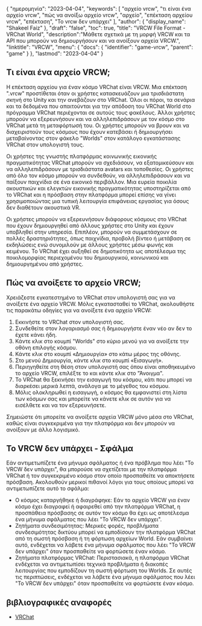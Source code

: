 {
"ημερομηνία": "2023-04-04",
  "keywords": [
"αρχείο vrcw",
"τι είναι ένα αρχείο vrcw",
"πώς να ανοίξω αρχείο vrcw",
"αρχείο",
"επέκταση αρχείου vrcw",
"επέκταση",
"Το vrcw δεν υπάρχει"
],
  "author": {
"display_name": "Shakeel Faiz"
},
"draft": "false",
"toc": true,
"title": "VRCW File Format - VRChat World",
  "description":"Μάθετε σχετικά με τη μορφή VRCW και τα API που μπορούν να δημιουργήσουν και να ανοίξουν αρχεία VRCW.",
"linktitle": "VRCW",
  "menu": {
    "docs": {
      "identifier": "game-vrcw",
      "parent": "game"
}
},
"lastmod": "2023-04-04"
}

## Τι είναι ένα αρχείο VRCW;

Η επέκταση αρχείου για έναν κόσμο VRChat είναι VRCW. Μια επέκταση ".vrcw" προστίθεται όταν οι χρήστες κατασκευάζουν μια τρισδιάστατη σκηνή στο Unity και την ανεβάζουν στο VRChat. Όλοι οι πόροι, τα σενάρια και τα δεδομένα που απαιτούνται για την απόδοση του VRChat World στο πρόγραμμα VRChat περιέχονται σε αυτούς τους φακέλους. Άλλοι χρήστες μπορούν να εξερευνήσουν και να αλληλεπιδράσουν με τον κόσμο στο VRChat μετά τη μεταφόρτωσή του. Οι χρήστες μπορούν να βρουν και να διαχειριστούν τους κόσμους που έχουν κατεβάσει ή δημιουργήσει μεταβαίνοντας στον φάκελο "Worlds" στον κατάλογο εγκατάστασης VRChat στον υπολογιστή τους.

Οι χρήστες της γνωστής πλατφόρμας κοινωνικής εικονικής πραγματικότητας VRChat μπορούν να σχεδιάσουν, να εξατομικεύσουν και να αλληλεπιδράσουν με τρισδιάστατα avatars και τοποθεσίες. Οι χρήστες από όλο τον κόσμο μπορούν να συνδεθούν, να αλληλεπιδράσουν και να παίξουν παιχνίδια σε ένα εικονικό περιβάλλον. Μια ευρεία ποικιλία ακουστικών και ελεγκτών εικονικής πραγματικότητας υποστηρίζεται από το VRChat και η πρόσβαση στην πλατφόρμα μπορεί επίσης να γίνει χρησιμοποιώντας μια τυπική λειτουργία επιφάνειας εργασίας για όσους δεν διαθέτουν ακουστικά VR.

Οι χρήστες μπορούν να εξερευνήσουν διάφορους κόσμους στο VRChat που έχουν δημιουργηθεί από άλλους χρήστες στο Unity και έχουν υποβληθεί στην υπηρεσία. Επιπλέον, μπορούν να συμμετάσχουν σε πολλές δραστηριότητες, όπως παιχνίδια, προβολή βίντεο ή μετάβαση σε εκδηλώσεις ενώ συνομιλούν με άλλους χρήστες μέσω φωνής και κειμένου. Το VRChat έχει αυξηθεί σε δημοτικότητα ως αποτέλεσμα της ποικιλομορφίας περιεχομένου του δημιουργικού, κοινωνικού και δημιουργημένου από χρήστες.

## Πώς να ανοίξετε το αρχείο VRCW;

Χρειάζεστε εγκατεστημένο το VRChat στον υπολογιστή σας για να ανοίξετε ένα αρχείο VRCW. Μόλις εγκατασταθεί το VRChat, ακολουθήστε τις παρακάτω οδηγίες για να ανοίξετε ένα αρχείο VRCW:

1. Εκκινήστε το VRChat στον υπολογιστή σας.
2. Συνδεθείτε στον λογαριασμό σας ή δημιουργήστε έναν νέο αν δεν το έχετε κάνει ήδη.
3. Κάντε κλικ στο κουμπί "Worlds" στο κύριο μενού για να ανοίξετε την οθόνη επιλογής κόσμου.
4. Κάντε κλικ στο κουμπί «Δημιουργία» στο κάτω μέρος της οθόνης.
5. Στο μενού Δημιουργία, κάντε κλικ στο κουμπί «Εισαγωγή».
6. Περιηγηθείτε στη θέση στον υπολογιστή σας όπου είναι αποθηκευμένο το αρχείο VRCW, επιλέξτε το και κάντε κλικ στο "Άνοιγμα".
7. Το VRChat θα ξεκινήσει την εισαγωγή του κόσμου, κάτι που μπορεί να διαρκέσει μερικά λεπτά, ανάλογα με το μέγεθος του κόσμου.
8. Μόλις ολοκληρωθεί η εισαγωγή, ο κόσμος θα εμφανιστεί στη λίστα των κόσμων σας και μπορείτε να κάνετε κλικ σε αυτόν για να εισέλθετε και να τον εξερευνήσετε.

Σημειώστε ότι μπορείτε να ανοίξετε αρχεία VRCW μόνο μέσα στο VRChat, καθώς είναι συγκεκριμένα για την πλατφόρμα και δεν μπορούν να ανοίξουν με άλλο λογισμικό.

## Το VRCW δεν υπάρχει - Σφάλμα

Εάν αντιμετωπίζετε ένα μήνυμα σφάλματος ή ένα πρόβλημα που λέει "Το VRCW δεν υπάρχει", θα μπορούσε να σχετίζεται με την πλατφόρμα VRChat ή τον συγκεκριμένο κόσμο στον οποίο προσπαθείτε να αποκτήσετε πρόσβαση. Ακολουθούν μερικοί πιθανοί λόγοι για τους οποίους μπορεί να αντιμετωπίζετε αυτό το σφάλμα:

- Ο κόσμος καταργήθηκε ή διαγράφηκε: Εάν το αρχείο VRCW για έναν κόσμο έχει διαγραφεί ή αφαιρεθεί από την πλατφόρμα VRChat, η προσπάθεια πρόσβασης σε αυτόν τον κόσμο θα έχει ως αποτέλεσμα ένα μήνυμα σφάλματος που λέει "Το VRCW δεν υπάρχει".
- Ζητήματα συνδεσιμότητας: Μερικές φορές, προβλήματα συνδεσιμότητας δικτύου μπορεί να εμποδίσουν την πλατφόρμα VRChat από τη σωστή πρόσβαση ή τη φόρτωση αρχείων World. Εάν συμβαίνει αυτό, ενδέχεται να λάβετε ένα μήνυμα σφάλματος που λέει "Το VRCW δεν υπάρχει" όταν προσπαθείτε να φορτώσετε έναν κόσμο.
- Ζητήματα πλατφόρμας VRChat: Περιστασιακά, η πλατφόρμα VRChat ενδέχεται να αντιμετωπίσει τεχνικά προβλήματα ή διακοπές λειτουργίας που εμποδίζουν τη σωστή φόρτωση του Worlds. Σε αυτές τις περιπτώσεις, ενδέχεται να λάβετε ένα μήνυμα σφάλματος που λέει "Το VRCW δεν υπάρχει" όταν προσπαθείτε να φορτώσετε έναν κόσμο.

## βιβλιογραφικές αναφορές
* [VRChat](https://en.wikipedia.org/wiki/VRChat)

